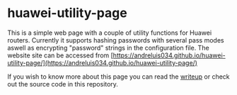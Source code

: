 # huawei-utility-page



This is a simple web page with a couple of utility functions for Huawei routers. Currently it supports hashing passwords with several pass modes aswell as encrypting "password" strings in the configuration file. The website site can be accessed from [https://andreluis034.github.io/huawei-utility-page/](https://andreluis034.github.io/huawei-utility-page/)

If you wish to know more about this page you can read the [writeup](https://blog.fayaru.me/posts/huawei_router_config/) or check out the source code in this  repository.

